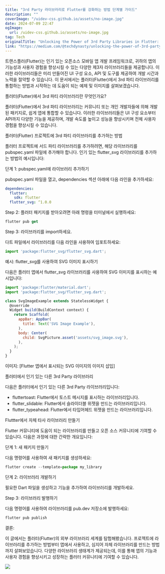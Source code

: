 ```yaml
---
title: "3rd Party 라이브러리로 Flutter를 강화하는 방법 단계별 가이드"
description: ""
coverImage: "/uidev-css.github.io/assets/no-image.jpg"
date: 2024-07-09 22:47
ogImage: 
  url: /uidev-css.github.io/assets/no-image.jpg
tag: Tech
originalTitle: "Unlocking the Power of 3rd Party Libraries in Flutter: A Step-by-Step Guide"
link: "https://medium.com/@techdynasty/unlocking-the-power-of-3rd-party-libraries-in-flutter-a-step-by-step-guide-dbbbf9516afa"
---
```



트랜스플러(Flutter)는 인기 있는 오픈소스 모바일 앱 개발 프레임워크로, 귀하의 앱의 기능성과 사용자 경험을 향상시킬 수 있는 다양한 제3자 라이브러리들을 제공합니다. 이러한 라이브러리들은 미리 만들어진 UI 구성 요소, API 및 도구를 제공하여 개발 시간과 노력을 절약할 수 있습니다. 이 문서에서는 플러터(Flutter)에서 3rd 파티 라이브러리를 통합하는 방법과 시작하는 데 도움이 되는 예제 및 이미지를 살펴보겠습니다.

플러터(Flutter)에서 3rd 파티 라이브러리란 무엇인가요?

플러터(Flutter)에서 3rd 파티 라이브러리는 커뮤니티 또는 개인 개발자들에 의해 개발된 패키지로, 쉽게 앱에 통합할 수 있습니다. 이러한 라이브러리들은 UI 구성 요소부터 API까지 다양한 기능을 제공하며, 개발 속도를 높이고 성능을 향상시키며 전체 사용자 경험을 향상시킬 수 있습니다.

플러터(Flutter) 프로젝트에 3rd 파티 라이브러리를 추가하는 방법

<div class="content-ad"></div>

플러터 프로젝트에 서드 파티 라이브러리를 추가하려면, 해당 라이브러리를 pubspec.yaml 파일에 추가해야 합니다. 인기 있는 flutter_svg 라이브러리를 추가하는 방법의 예시입니다:

단계 1: pubspec.yaml에 라이브러리 추가하기

pubspec.yaml 파일을 열고, dependencies 섹션 아래에 다음 라인을 추가하세요:

```yaml
dependencies:
  flutter:
    sdk: flutter
  flutter_svg: ^1.0.0
```

<div class="content-ad"></div>

Step 2: 플러터 패키지를 받아오려면 아래 명령을 터미널에서 실행하세요:

```js
flutter pub get
```

Step 3: 라이브러리를 import하세요.

<div class="content-ad"></div>

다트 파일에서 라이브러리를 다음 라인을 사용하여 임포트하세요:

```js
import 'package:flutter_svg/flutter_svg.dart';
```

예시: flutter_svg를 사용하여 SVG 이미지 표시하기

다음은 플러터 앱에서 flutter_svg 라이브러리를 사용하여 SVG 이미지를 표시하는 예시입니다:

<div class="content-ad"></div>

```js
import 'package:flutter/material.dart';
import 'package:flutter_svg/flutter_svg.dart';

class SvgImageExample extends StatelessWidget {
  @override
  Widget build(BuildContext context) {
    return Scaffold(
      appBar: AppBar(
        title: Text('SVG Image Example'),
      ),
      body: Center(
        child: SvgPicture.asset('assets/svg_image.svg'),
      ),
    );
  }
}
```

이미지: [Flutter 앱에서 표시되는 SVG 이미지의 이미지 삽입]

플러터에서 인기 있는 다른 3rd Party 라이브러리

다음은 플러터에서 인기 있는 다른 3rd Party 라이브러리입니다:

<div class="content-ad"></div>

- fluttertoast: Flutter에서 토스트 메시지를 표시하는 라이브러리입니다.
- flutter_slidable: Flutter에서 슬라이더블 위젯을 만드는 라이브러리입니다.
- flutter_typeahead: Flutter에서 타입어헤드 위젯을 만드는 라이브러리입니다.

Fluttter에서 자체 타사 라이브러리 만들기

Flutter 커뮤니티에 도움이 되는 라이브러리를 만들고 오픈 소스 커뮤니티에 기여할 수 있습니다. 다음은 과정에 대한 간략한 개요입니다:

단계 1: 새 패키지 만들기

<div class="content-ad"></div>

다음 명령어를 사용하여 새 패키지를 생성하세요:

```js
flutter create --template=package my_library
```

단계 2: 라이브러리 개발하기

필요한 Dart 파일을 생성하고 기능을 추가하여 라이브러리를 개발하세요.

<div class="content-ad"></div>

Step 3: 라이브러리 발행하기

다음 명령어를 사용하여 라이브러리를 pub.dev 저장소에 발행하세요:

```js
flutter pub publish
```

결론:

<div class="content-ad"></div>

이 글에서는 플러터(Flutter)의 외부 라이브러리 세계를 탐험해봤습니다. 프로젝트에 라이브러리를 추가하는 방법부터 앱에서 사용하고, 심지어 자체 라이브러리를 만드는 방법까지 살펴보았습니다. 다양한 라이브러리 생태계가 제공되는데, 이를 통해 앱의 기능과 사용자 경험을 향상시키고 성장하는 플러터 커뮤니티에 기여할 수 있습니다.

<img src="https://miro.medium.com/v2/resize:fit:996/1*pkqHz6ODdtFvNBhorY4MEA.gif" />